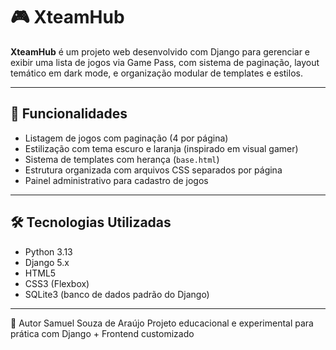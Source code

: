 # 🎮 XteamHub

**XteamHub** é um projeto web desenvolvido com Django para gerenciar e exibir uma lista de jogos via Game Pass, com sistema de paginação, layout temático em dark mode, e organização modular de templates e estilos.

---

## 🚀 Funcionalidades

- Listagem de jogos com paginação (4 por página)
- Estilização com tema escuro e laranja (inspirado em visual gamer)
- Sistema de templates com herança (`base.html`)
- Estrutura organizada com arquivos CSS separados por página
- Painel administrativo para cadastro de jogos

---

## 🛠️ Tecnologias Utilizadas

- Python 3.13
- Django 5.x
- HTML5
- CSS3 (Flexbox)
- SQLite3 (banco de dados padrão do Django)

---

👤 Autor
Samuel Souza de Araújo
Projeto educacional e experimental para prática com Django + Frontend customizado
